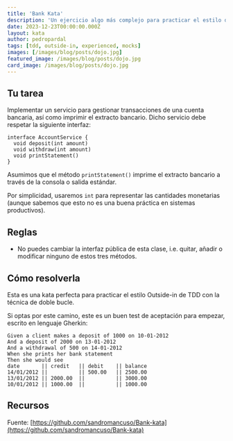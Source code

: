 ```yaml
---
title: 'Bank Kata'
description: 'Un ejercicio algo más complejo para practicar el estilo de TDD Outside-in.'
date: 2023-12-23T00:00:00.000Z
layout: kata
author: pedropardal
tags: [tdd, outside-in, experienced, mocks]
images: [/images/blog/posts/dojo.jpg]
featured_image: /images/blog/posts/dojo.jpg
card_image: /images/blog/posts/dojo.jpg
---
```


## Tu tarea

Implementar un servicio para gestionar transacciones de una cuenta bancaria, así como imprimir el extracto bancario. Dicho servicio debe respetar la siguiente interfaz:

```
interface AccountService {
  void deposit(int amount) 
  void withdraw(int amount) 
  void printStatement()
}
```

Asumimos que el método `printStatement()` imprime el extracto bancario a través de la consola o salida estándar.

Por simplicidad, usaremos `int` para representar las cantidades monetarias (aunque sabemos que esto no es una buena práctica en sistemas productivos).

## Reglas

- No puedes cambiar la interfaz pública de esta clase, i.e. quitar, añadir o modificar ninguno de estos tres métodos.

## Cómo resolverla

Esta es una kata perfecta para practicar el estilo Outside-in de TDD con la técnica de doble bucle.

Si optas por este camino, este es un buen test de aceptación para empezar, escrito en lenguaje Gherkin:

```
Given a client makes a deposit of 1000 on 10-01-2012
And a deposit of 2000 on 13-01-2012
And a withdrawal of 500 on 14-01-2012
When she prints her bank statement
Then she would see
date       || credit   || debit    || balance
14/01/2012 ||          || 500.00   || 2500.00
13/01/2012 || 2000.00  ||          || 3000.00
10/01/2012 || 1000.00  ||          || 1000.00
```

## Recursos

Fuente: [https://github.com/sandromancuso/Bank-kata](https://github.com/sandromancuso/Bank-kata)
